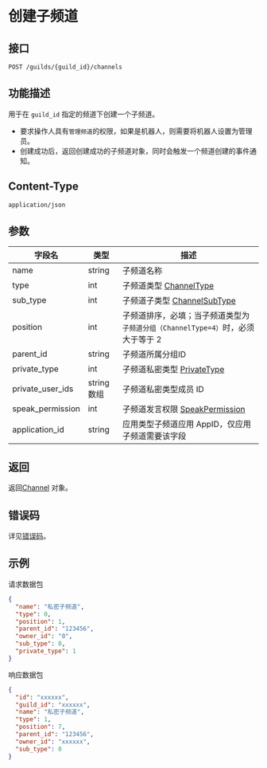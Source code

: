 # 创建子频道

## 接口

```http
POST /guilds/{guild_id}/channels
```

## 功能描述

用于在 `guild_id` 指定的频道下创建一个子频道。

- 要求操作人具有`管理频道`的权限，如果是机器人，则需要将机器人设置为管理员。
- 创建成功后，返回创建成功的子频道对象，同时会触发一个频道创建的事件通知。

<PrivateDomain/>

## Content-Type

```http
application/json
```

## 参数

| 字段名           | 类型        | 描述                                                                             |
| ---------------- | ----------- | -------------------------------------------------------------------------------- |
| name             | string      | 子频道名称                                                                       |
| type             | int    | 子频道类型 [ChannelType](model.md#channeltype)                                 |
| sub_type         | int         | 子频道子类型 [ChannelSubType](model.md#channelsubtype)                           |
| position         | int         | 子频道排序，必填；当子频道类型为 `子频道分组（ChannelType=4）`时，必须大于等于 2 |
| parent_id        | string      | 子频道所属分组ID                                                                 |
| private_type     | int         | 子频道私密类型 [PrivateType](model.md#privatetype)                               |
| private_user_ids | string 数组 | 子频道私密类型成员 ID                                                            |
| speak_permission | int         | 子频道发言权限 [SpeakPermission](model.md#speakpermission)                       |
| application_id   | string      | 应用类型子频道应用 AppID，仅应用子频道需要该字段                                 |

## 返回

返回[Channel](model.md#channel) 对象。

## 错误码

详见[错误码](../../../../openapi/error/error.md)。

## 示例

请求数据包

```json
{
  "name": "私密子频道",
  "type": 0,
  "position": 1,
  "parent_id": "123456",
  "owner_id": "0",
  "sub_type": 0,
  "private_type": 1
}
```

响应数据包

```json
{
  "id": "xxxxxx",
  "guild_id": "xxxxxx",
  "name": "私密子频道",
  "type": 1,
  "position": 7,
  "parent_id": "123456",
  "owner_id": "xxxxxx",
  "sub_type": 0
}
```
